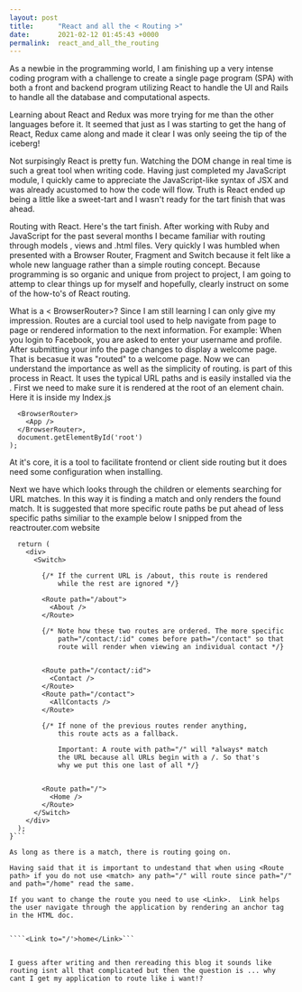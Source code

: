 ```yaml
---
layout: post
title:      "React and all the < Routing >"
date:       2021-02-12 01:45:43 +0000
permalink:  react_and_all_the_routing
---
```



As a newbie in the programming world, I am finishing up a very intense coding program with a challenge to create a single page program (SPA) with both a front and backend program utilizing React to handle the UI and Rails to handle all the database and computational aspects.

Learning about React and Redux was more trying for me  than the other languages before it.  It seemed that just as I was starting to get the hang of React, Redux came along and made it clear I was only seeing the tip of the iceberg!

Not surpisingly React is pretty fun. Watching the DOM change in real time is such a great tool when writing code.  Having just completed my JavaScript module, I quickly came to appreciate the JavaScript-like syntax of JSX and was already acustomed to how the code will flow.  Truth is React ended up being a little like a sweet-tart and I wasn't ready for the tart finish that was ahead.

Routing with React.  Here's the tart finish.  After working with Ruby and JavaScript for the past several months I became familiar with routing through models , views and .html files. Very quickly I was humbled when presented with a Browser Router, Fragment and Switch because it felt like a whole new language rather than a simple routing concept.  Because programming is so organic and unique from project to project, I am going to attemp to clear things up for myself and hopefully, clearly instruct on some of the how-to's of React routing. 

What is a < BrowserRouter>?  Since I am still learning I can only give my impression.  Routes are a curcial tool used to help navigate from page to page or rendered information to the next information. For example:  When you login to Facebook, you are asked to enter your username and profile. After submitting your info the page changes to display a welcome page. That is becasue it was "routed" to a welcome page. Now we can understand the importance as well as the simplicity of routing.  <BrowserRouter> is part of this process in React.  It uses the typical URL paths and is easily installed via the <create-react-app>.  First we need to make sure it is rendered at the root of an element chain. Here it is inside my Index.js


```ReactDOM.render( 
  <BrowserRouter>
    <App />
  </BrowserRouter>,
  document.getElementById('root')
);
```

At it's core, it is a tool to facilitate frontend or client side routing but it does need some configuration when installing. 

Next we have <Switch> which looks through the children or <Route> elements searching for URL matches. In this way it is finding a match and only renders the found match. It is suggested that more specific route paths be put ahead of less specific paths similiar to the example below I snipped from the reactrouter.com website

```function App() {
  return (
    <div>
      <Switch>
			
        {/* If the current URL is /about, this route is rendered
            while the rest are ignored */}
						
        <Route path="/about">
          <About />
        </Route>

        {/* Note how these two routes are ordered. The more specific
            path="/contact/:id" comes before path="/contact" so that
            route will render when viewing an individual contact */}
						
						
        <Route path="/contact/:id">
          <Contact />
        </Route>
        <Route path="/contact">
          <AllContacts />
        </Route>

        {/* If none of the previous routes render anything,
            this route acts as a fallback.

            Important: A route with path="/" will *always* match
            the URL because all URLs begin with a /. So that's
            why we put this one last of all */}
						
						
        <Route path="/">
          <Home />
        </Route>
      </Switch>
    </div>
  );
}```

As long as there is a match, there is routing going on.

Having said that it is important to undestand that when using <Route path> if you do not use <match> any path="/" will route since path="/" and path="/home" read the same.

If you want to change the route you need to use <Link>.  Link helps the user navigate through the application by rendering an anchor tag in the HTML doc.


````<Link to="/'>home</Link>```


I guess after writing and then rereading this blog it sounds like routing isnt all that complicated but then the question is ... why cant I get my application to route like i want!?
